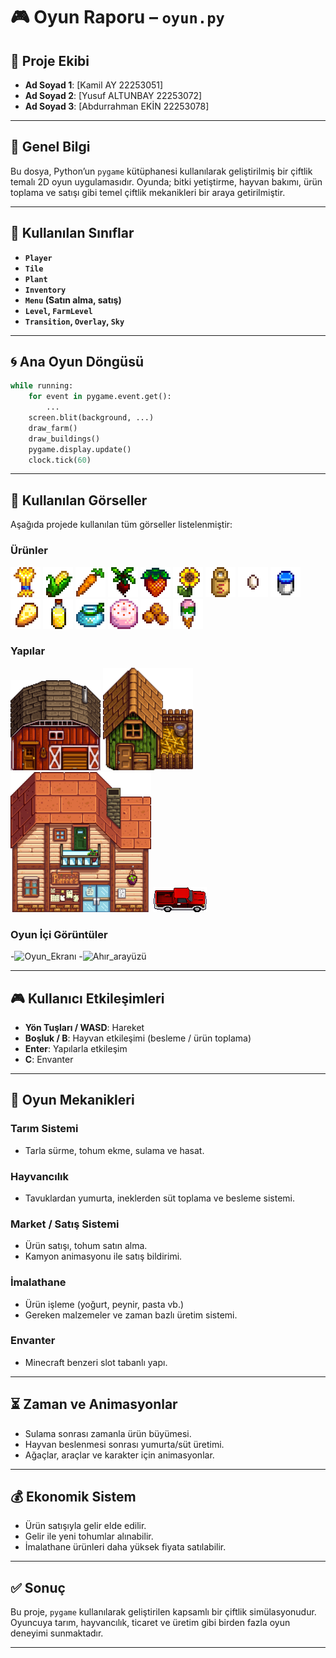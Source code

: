 # 🎮 Oyun Raporu – `oyun.py`

## 👥 Proje Ekibi

- **Ad Soyad 1**: [Kamil AY 22253051]
- **Ad Soyad 2**: [Yusuf ALTUNBAY 22253072]
- **Ad Soyad 3**: [Abdurrahman EKİN 22253078]



---

## 📄 Genel Bilgi

Bu dosya, Python’un `pygame` kütüphanesi kullanılarak geliştirilmiş bir çiftlik temalı 2D oyun uygulamasıdır. Oyunda; bitki yetiştirme, hayvan bakımı, ürün toplama ve satışı gibi temel çiftlik mekanikleri bir araya getirilmiştir.

---

## 🧱 Kullanılan Sınıflar

- **`Player`**
- **`Tile`**
- **`Plant`**
- **`Inventory`**
- **`Menu` (Satın alma, satış)**
- **`Level`, `FarmLevel`**
- **`Transition`, `Overlay`, `Sky`**

---

## 🌀 Ana Oyun Döngüsü

```python
while running:
    for event in pygame.event.get():
        ...
    screen.blit(background, ...)
    draw_farm()
    draw_buildings()
    pygame.display.update()
    clock.tick(60)
```

---

## 🎨 Kullanılan Görseller

Aşağıda projede kullanılan tüm görseller listelenmiştir:

### Ürünler 
![Buğday](Game/Assets/Urunler/Wheat.png)
![Mısır](Game/Assets/Urunler/Corn.png)
![Havuç](Game/Assets/Urunler/Carrot.png)
![Pancar](Game/Assets/Urunler/Beet.png)
![Çilek](Game/Assets/Urunler/Strawberry.png)
![Ayçiçeği](Game/Assets/Urunler/Sunflower.png)
![Süt](Game/Assets/Urunler/Milk_TR.png)
![Yumurta](Game/Assets/Urunler/Egg.png)
![Yoğurt](Game/Assets/Urunler/Mayonnaise.png)
![Peynir](Game/Assets/Urunler/Cheese.png)
![Yağ](Game/Assets/Urunler/Oil.png)
![Şeker](Game/Assets/Urunler/Sugar.png)
![Pasta](Game/Assets/Urunler/Pink_Cake.png)
![Kurabiye](Game/Assets/Urunler/Cookie.png)
![Dondurma](Game/Assets/Urunler/Ice_Cream.png)


### Yapılar
![Ahır](Game/Assets/Builds/144px-Deluxe_Barn.png)
![Kümes](Game/Assets/Builds/144px-Coop.png)
![Market](Game/Assets/Builds/bakkal.png)
![Araba](Game/Assets/Builds/Araba.png)

### Oyun İçi Görüntüler
-![Oyun_Ekranı](Game/Assets/Oyun_Ekranı.png)
-![Ahır_arayüzü](Game/Assets/Ahır_Arayüzü.png)


---



## 🎮 Kullanıcı Etkileşimleri

- **Yön Tuşları / WASD**: Hareket
- **Boşluk / B**: Hayvan etkileşimi (besleme / ürün toplama)
- **Enter**: Yapılarla etkileşim
- **C**: Envanter

---

## 🧩 Oyun Mekanikleri

### Tarım Sistemi
- Tarla sürme, tohum ekme, sulama ve hasat.

### Hayvancılık
- Tavuklardan yumurta, ineklerden süt toplama ve besleme sistemi.

### Market / Satış Sistemi
- Ürün satışı, tohum satın alma.
- Kamyon animasyonu ile satış bildirimi.

### İmalathane
- Ürün işleme (yoğurt, peynir, pasta vb.)
- Gereken malzemeler ve zaman bazlı üretim sistemi.

### Envanter
- Minecraft benzeri slot tabanlı yapı.

---

## ⏳ Zaman ve Animasyonlar

- Sulama sonrası zamanla ürün büyümesi.
- Hayvan beslenmesi sonrası yumurta/süt üretimi.
- Ağaçlar, araçlar ve karakter için animasyonlar.

---

## 💰 Ekonomik Sistem

- Ürün satışıyla gelir elde edilir.
- Gelir ile yeni tohumlar alınabilir.
- İmalathane ürünleri daha yüksek fiyata satılabilir.

---

## ✅ Sonuç

Bu proje, `pygame` kullanılarak geliştirilen kapsamlı bir çiftlik simülasyonudur. Oyuncuya tarım, hayvancılık, ticaret ve üretim gibi birden fazla oyun deneyimi sunmaktadır.

---
